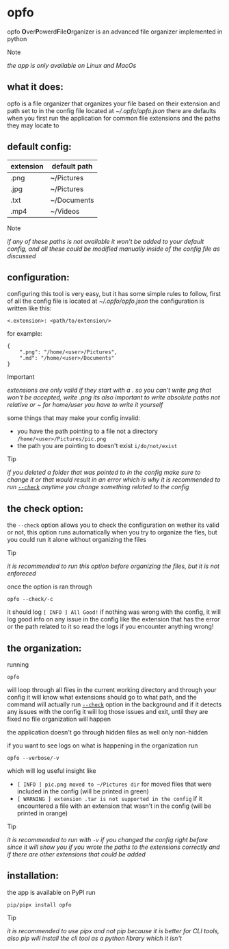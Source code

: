 # opfo
opfo **O**ver**P**owerd**F**ile**O**rganizer is an advanced file organizer implemented in python

> [!NOTE]
> *the app is only available on Linux and MacOs*

## what it does:
opfo is a file organizer that organizes your file based on their extension and path set to in the config file located at
*~/.opfo/opfo.json* there are defaults when you first run the application for common file extensions and the paths they
may locate to

## default config:

| extension | default path |
| --------- | ------------ |
| .png      | ~/Pictures   |
| .jpg      | ~/Pictures   |
| .txt      | ~/Documents  |
| .mp4      | ~/Videos     |


> [!NOTE]
> *if any of these paths is not available it won't be added to your default config, and all these could be*
> *modified manually inside of the config file as discussed*

## configuration:
configuring this tool is very easy, but it has some simple rules to follow, first of all the config file is located 
at *~/.opfo/opfo.json* the configuration is written like this:


`<.extension>: <path/to/extension/>`


for example:

    {
        ".png": "/home/<user>/Pictures",
        ".md": "/home/<user>/Documents"
    }

> [!IMPORTANT]
> *extensions are only valid if they start with a . so you can't write png that won't be accepted, write .png*
> *its also important to write absolute paths not relative or ~ for home/user you have to write it yourself*

some things that may make your config invalid:
- you have the path pointing to a file not a directory `/home/<user>/Pictures/pic.png`
- the path you are pointing to doesn't exist `i/do/not/exist`

> [!TIP]
> *if you deleted a folder that was pointed to in the config make sure to change it or that would result in an error*
> *which is why it is recommended to run [`--check`](#the-check-option) anytime you change something related to the config*

## the check option:
the `--check` option allows you to check the configuration on wether its valid or not, this option
runs automatically when you try to organize the fles, but you could run it alone without organizing the files

> [!TIP]
> *it is recommended to run this option before organizing the files, but it is not enforeced*

once the option is ran through

    opfo --check/-c

it should log `[ INFO ] All Good!` if nothing was wrong with the config, it will log good info on any issue in the config
like the extension that has the error or the path related to it so read the logs if you encounter anything wrong!

## the organization:
running

    opfo

will loop through all files in the current working directory and through your config it will know what extensions should go
to what path, and the command will actually run [`--check`](#the-check-option) option in the background and if it detects any
issues with the config it will log those issues and exit, until they are fixed no file organization will happen


the application doesn't go through hidden files as well only non-hidden


if you want to see logs on what is happening in the organization run

    opfo --verbose/-v

which will log useful insight like
- `[ INFO ] pic.png moved to ~/Pictures dir` for moved files that were included in the config (will be printed in green)
- `[ WARNING ] extension .tar is not supported in the config` if it encountered a file with an extension that wasn't in the config (will be printed in orange)

> [!TIP]
> *it is recommended to run with `-v` if you changed the config right before since it will show you if you wrote the paths*
> *to the extensions correctly and if there are other extensions that could be added*

## installation:
the app is available on PyPI run

    pip/pipx install opfo

> [!TIP]
> *it is recommended to use pipx and not pip because it is better for CLI tools, also pip will install the cli tool as a python library*
> *which it isn't*